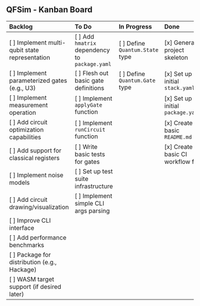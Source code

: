 ## QFSim - Kanban Board

| Backlog                                     | To Do                                       | In Progress                         | Done                                    |
| :------------------------------------------ | :------------------------------------------ | :---------------------------------- | :-------------------------------------- |
| [ ] Implement multi-qubit state representation | [ ] Add `hmatrix` dependency to `package.yaml` | [ ] Define `Quantum.State` type     | [x] Generate project skeleton           |
| [ ] Implement parameterized gates (e.g., U3) | [ ] Flesh out basic gate definitions        | [ ] Define `Quantum.Gate` type      | [x] Set up initial `stack.yaml`         |
| [ ] Implement measurement operation         | [ ] Implement `applyGate` function          |                                     | [x] Set up initial `package.yaml`       |
| [ ] Add circuit optimization capabilities   | [ ] Implement `runCircuit` function         |                                     | [x] Create basic `README.md`            |
| [ ] Add support for classical registers     | [ ] Write basic tests for gates             |                                     | [x] Create basic CI workflow file       |
| [ ] Implement noise models                  | [ ] Set up test suite infrastructure        |                                     |                                         |
| [ ] Add circuit drawing/visualization     | [ ] Implement simple CLI args parsing     |                                     |                                         |
| [ ] Improve CLI interface                   |                                             |                                     |                                         |
| [ ] Add performance benchmarks              |                                             |                                     |                                         |
| [ ] Package for distribution (e.g., Hackage)|                                             |                                     |                                         |
| [ ] WASM target support (if desired later)  |                                             |                                     |                                         |

